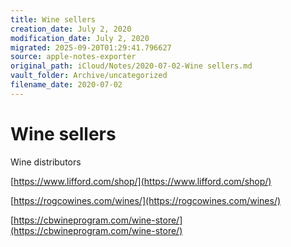 ```yaml
---
title: Wine sellers
creation_date: July 2, 2020
modification_date: July 2, 2020
migrated: 2025-09-20T01:29:41.796627
source: apple-notes-exporter
original_path: iCloud/Notes/2020-07-02-Wine sellers.md
vault_folder: Archive/uncategorized
filename_date: 2020-07-02
---
```



# Wine sellers
Wine distributors

[https://www.lifford.com/shop/](https://www.lifford.com/shop/)

[https://rogcowines.com/wines/](https://rogcowines.com/wines/)

[https://cbwineprogram.com/wine-store/](https://cbwineprogram.com/wine-store/)

